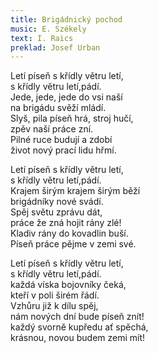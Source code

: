 ```yaml
---
title: Brigádnický pochod
music: E. Székely
text: I. Raics
preklad: Josef Urban
---
```



  

Letí píseň s křídly větru letí,  
s křídly větru letí,pádí.   
Jede, jede, jede do vsi naší   
na brigádu svěží mládí.   
Slyš, pila  píseň hrá, stroj hučí,   
zpěv naší práce zní.  
Pilné ruce budují a zdobí   
život nový prací lidu hřmí.

  

Letí píseň s křídly větru letí,  
s křídly větru letí,pádí.   
Krajem širým krajem širým běží  
brigádníky nové svádí.  
Spěj světu zprávu dát,  
práce že zná hojit rány zlé!  
Kladiv rány do kovadlin buší.  
Píseň práce pějme v zemi své.

  

Letí píseň s křídly větru letí,  
s křídly větru letí,pádí.   
každá víska bojovníky čeká,  
kteří v poli širém řádí.  
Vzhůru již k dílu spěj,  
nám nových dní bude píseň znít!  
každý svorně kupředu ať spěchá,  
krásnou, novou budem zemi mít!
